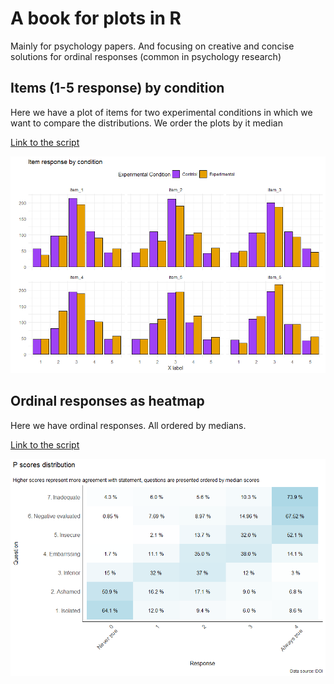 # A book for plots in R

Mainly for psychology papers. And focusing on creative and concise solutions for ordinal responses (common in psychology research)


## Items (1-5 response) by condition

Here we have a plot of items for two experimental conditions in which we want to compare the distributions. We order the plots by it median

[Link to the script](/script/ordinal_by_cond.R)

![Plot by condition](plots/items_by_cond.png)

## Ordinal responses as heatmap

Here we have ordinal responses. All ordered by medians. 

[Link to the script](/script/ordinal.R)

![Plot by condition](plots/ordinal_percent.png)


